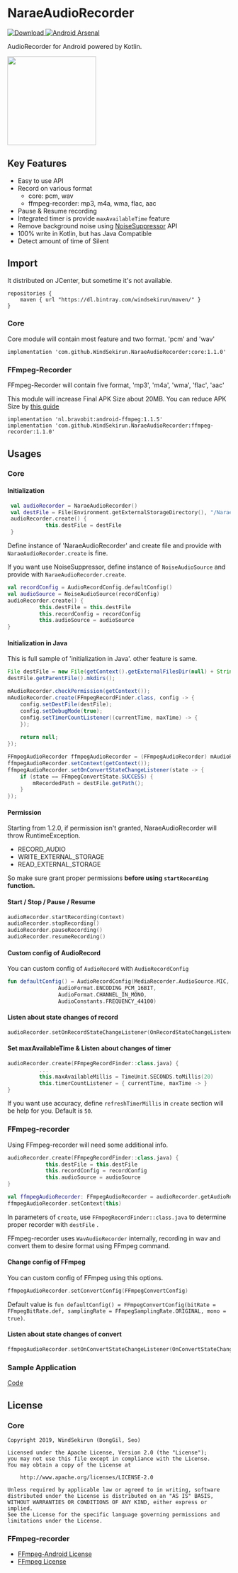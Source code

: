 # NaraeAudioRecorder

[ ![Download](https://api.bintray.com/packages/windsekirun/maven/NaraeAudioRecorder-Core/images/download.svg) ](https://bintray.com/windsekirun/maven/NaraeAudioRecorder-Core/_latestVersion) [![Android Arsenal](https://img.shields.io/badge/Android%20Arsenal-NaraeAudioRecorder-brightgreen.svg?style=flat)](https://android-arsenal.com/details/1/7436)

AudioRecorder for Android powered by Kotlin.

[<img src="https://play.google.com/intl/en_us/badges/images/generic/en_badge_web_generic.png" width="200">](https://play.google.com/store/apps/details?id=com.github.windsekirun.naraeaudiorecorder.sample)

## Key Features

* Easy to use API 
* Record on various format
  * core: pcm, wav
  * ffmpeg-recorder: mp3, m4a, wma, flac, aac
* Pause & Resume recording
* Integrated timer is provide `maxAvailableTime` feature
* Remove background noise using [NoiseSuppressor](https://developer.android.com/reference/android/media/audiofx/NoiseSuppressor) API
* 100% write in Kotlin, but has Java Compatible
* Detect amount of time of Silent

## Import

It distributed on JCenter, but sometime it's not available.

```
repositories {
    maven { url "https://dl.bintray.com/windsekirun/maven/" }
}
```

### Core

Core module will contain most feature and two format. 'pcm' and 'wav'

```
implementation 'com.github.WindSekirun.NaraeAudioRecorder:core:1.1.0'
```

### FFmpeg-Recorder

FFmpeg-Recorder will contain five format, 'mp3', 'm4a', 'wma', 'flac', 'aac'

This module will increase Final APK Size about 20MB. You can reduce APK Size by [this guide](https://github.com/bravobit/FFmpeg-Android/wiki/Reduce-APK-File-Size)

```
implementation 'nl.bravobit:android-ffmpeg:1.1.5'
implementation 'com.github.WindSekirun.NaraeAudioRecorder:ffmpeg-recorder:1.1.0'
```

## Usages

### Core

#### Initialization

```kotlin
 val audioRecorder = NaraeAudioRecorder()
 val destFile = File(Environment.getExternalStorageDirectory(), "/NaraeAudioRecorder/$fileName$extensions")
 audioRecorder.create() {
            this.destFile = destFile
 }
```

Define instance of 'NaraeAudioRecorder' and create file and provide with `NaraeAudioRecorder.create` is fine.

If you want use NoiseSuppressor, define instance of `NoiseAudioSource` and provide with `NaraeAudioRecorder.create`.

```kotlin
val recordConfig = AudioRecordConfig.defaultConfig()
val audioSource = NoiseAudioSource(recordConfig)
audioRecorder.create() {
          this.destFile = this.destFile
          this.recordConfig = recordConfig
          this.audioSource = audioSource
}
```

#### Initialization in Java
This is full sample of 'initialization in Java'. other feature is same.

```java
File destFile = new File(getContext().getExternalFilesDir(null) + String.format("/recorder/%s.mp3", fileName));
destFile.getParentFile().mkdirs();

mAudioRecorder.checkPermission(getContext());
mAudioRecorder.create(FFmpegRecordFinder.class, config -> {
    config.setDestFile(destFile);
    config.setDebugMode(true);
    config.setTimerCountListener((currentTime, maxTime) -> { 
    });
            
    return null;
});

FFmpegAudioRecorder ffmpegAudioRecorder = (FFmpegAudioRecorder) mAudioRecorder.getAudioRecorder();
ffmpegAudioRecorder.setContext(getContext());
ffmpegAudioRecorder.setOnConvertStateChangeListener(state -> {
    if (state == FFmpegConvertState.SUCCESS) {
        mRecordedPath = destFile.getPath();
    }
});
```

#### Permission

Starting from 1.2.0, if permission isn't granted, NaraeAudioRecorder will throw RuntimeException.

* RECORD_AUDIO
* WRITE_EXTERNAL_STORAGE
* READ_EXTERNAL_STORAGE

So make sure grant proper permissions **before using `startRecording` function.**

#### Start / Stop / Pause / Resume

````kotlin
audioRecorder.startRecording(Context)
audioRecorder.stopRecording()
audioRecorder.pauseRecording()
audioRecorder.resumeRecording()
````

#### Custom config of AudioRecord

You can custom config of `AudioRecord` with `AudioRecordConfig`

```kotlin
fun defaultConfig() = AudioRecordConfig(MediaRecorder.AudioSource.MIC,
                AudioFormat.ENCODING_PCM_16BIT,
                AudioFormat.CHANNEL_IN_MONO,
                AudioConstants.FREQUENCY_44100)
```

#### Listen about state changes of record

```kotlin
audioRecorder.setOnRecordStateChangeListener(OnRecordStateChangeListener)
```

#### Set maxAvailableTime & Listen about changes of timer

```kotlin
audioRecorder.create(FFmpegRecordFinder::class.java) {
          ...
          this.maxAvailableMillis = TimeUnit.SECONDS.toMillis(20)
          this.timerCountListener = { currentTime, maxTime -> }
}
```

If you want use accuracy, define `refreshTimerMillis` in `create` section will be help for you. Default is `50`.

### FFmpeg-recorder

Using FFmpeg-recorder will need some additional info.

```kotlin
audioRecorder.create(FFmpegRecordFinder::class.java) {
            this.destFile = this.destFile
            this.recordConfig = recordConfig
            this.audioSource = audioSource
}

val ffmpegAudioRecorder: FFmpegAudioRecorder = audioRecorder.getAudioRecorder() as? FFmpegAudioRecorder ?: return
ffmpegAudioRecorder.setContext(this)
```

In parameters of `create`, use `FFmpegRecordFinder::class.java` to determine proper recorder  with `destFile` .

FFmpeg-recorder uses `WavAudioRecorder` internally, recording in wav and convert them to desire format using FFmpeg command.

#### Change config of FFmpeg

You can custom config of FFmpeg using this options.

```kotlin
ffmpegAudioRecorder.setConvertConfig(FFmpegConvertConfig)
```

Default value is ```fun defaultConfig() = FFmpegConvertConfig(bitRate = FFmpegBitRate.def, samplingRate = FFmpegSamplingRate.ORIGINAL, mono = true)```. 

#### Listen about state changes of convert

```kotlin
ffmpegAudioRecorder.setOnConvertStateChangeListener(OnConvertStateChangeListener)
```

### Sample Application

[Code](https://github.com/WindSekirun/NaraeAudioRecorder/blob/master/sample/src/main/java/com/github/windsekirun/naraeaudiorecorder/sample/MainActivity.kt)

## License

### Core

```
Copyright 2019, WindSekirun (DongGil, Seo)

Licensed under the Apache License, Version 2.0 (the "License");
you may not use this file except in compliance with the License.
You may obtain a copy of the License at

    http://www.apache.org/licenses/LICENSE-2.0

Unless required by applicable law or agreed to in writing, software
distributed under the License is distributed on an "AS IS" BASIS,
WITHOUT WARRANTIES OR CONDITIONS OF ANY KIND, either express or implied.
See the License for the specific language governing permissions and
limitations under the License.
```

### FFmpeg-recorder

* [FFmpeg-Android License](https://github.com/bravobit/FFmpeg-Android/blob/master/LICENSE)
* [FFmpeg License](https://www.ffmpeg.org/legal.html)
